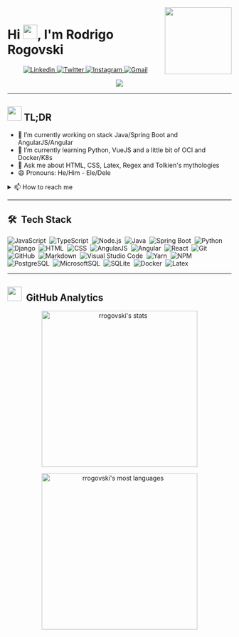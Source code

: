 <img align="right" height="150em" src="https://i.giphy.com/media/S3Pe5NZqgmE8Tl3NI5/giphy-downsized-large.gif"/>
<!-- <img align="right" height="130em" src="https://raw.githubusercontent.com/MicaelliMedeiros/micaellimedeiros/master/image/computer-illustration.png"/> -->
<!-- <h1 align="left">Hi <img src="https://raw.githubusercontent.com/kaueMarques/kaueMarques/master/hi.gif" width="30px">, I'm Rodrigo Rogovski</h1> -->
<h1 align="left">Hi <img src="https://cdn.joypixels.com/products/previews/O6D7BMG8R2DMMNC4LLZH/2411_HZWARHWk0TImR0UBwvuHRUXPorcBwWs1.gif" width="32" />, I'm Rodrigo Rogovski</h1>

<div align="center">
  
<a href="https://www.linkedin.com/in/rogovski/" target="_blank">
<img src="https://img.shields.io/badge/-rogovski-blue?style=flat&logo=Linkedin&logoColor=white&link=https://www.linkedin.com/in/rogovski/" alt="Linkedin"/>
</a>
  
<a href="https://twitter.com/RRogovski/" target="_blank">
<img src="https://img.shields.io/badge/-@RRogovski-1ca0f1?style=flat&labelColor=1ca0f1&logo=twitter&logoColor=white&link=https://twitter.com/RRogovski" alt="Twitter"/>
</a>
  
<a href="https://instagram.com/rfrogovski/" target="_blank">
<img src="https://img.shields.io/badge/-@rfrogovski-purple?style=flat&logo=instagram&logoColor=white&link=https://instagram.com/rfrogovski/" alt="Instagram"/>
</a>
  
<a href="mailto:rfrogovski@gmail.com" target="_blank">
<img src="https://img.shields.io/badge/-rrogovski-c14438?style=flat&logo=Gmail&logoColor=white&link=mailto:rfrogovski@gmail.com" alt="Gmail"/>
</a>
  
  
![](https://komarev.com/ghpvc/?username=rrogovski&style=flat&color=828bed)

</div>

<hr>

## <img src="https://cdn.joypixels.com/products/previews/O6D7BMG8R2DMMNC4LLZH/3084_vam5PaUBOZubnfnTPYC2Zfj4JaiicECV.gif" width="32" /> TL;DR
- 🔭 I’m currently working on stack Java/Spring Boot and AngularJS/Angular
- 🌱 I’m currently learning Python, VueJS and a little bit of OCI and Docker/K8s
- 💬 Ask me about HTML, CSS, Latex, Regex and Tolkien's mythologies
- 😄 Pronouns: He/Him - Ele/Dele

<details>
  <summary>📫 How to reach me</summary>
  <li><a href="https://github.com/rrogovski" target="_blank" rel="noopener noreferrer">GitHub @rrogovski</a></li>
  <li><a href="https://www.instagram.com/rfrogovski/" target="_blank" rel="noopener noreferrer">Intagram @rfrogovski</a>
  <li><a href="https://www.linkedin.com/in/rogovski/" target="_blank" rel="noopener noreferrer">Linkedin @rogovski</a>
</details>

<hr>

## 🛠 &nbsp;Tech Stack

![JavaScript](https://img.shields.io/badge/-JavaScript-05122A?style=flat&logo=javascript)&nbsp;
![TypeScript](https://img.shields.io/badge/-TypeScript-05122A?style=flat&logo=typescript)&nbsp;
![Node.js](https://img.shields.io/badge/-Node.js-05122A?style=flat&logo=node.js)&nbsp;
![Java](https://img.shields.io/badge/-Java-05122A?style=flat&logo=java)&nbsp;
![Spring Boot](https://img.shields.io/badge/-SpringBoot-05122A?style=flat&logo=springboot)&nbsp;
![Python](https://img.shields.io/badge/-Python-05122A?style=flat&logo=python)&nbsp;
![Django](https://img.shields.io/badge/-Django-05122A?style=flat&logo=django)&nbsp;
![HTML](https://img.shields.io/badge/-HTML-05122A?style=flat&logo=HTML5)&nbsp;
![CSS](https://img.shields.io/badge/-CSS-05122A?style=flat&logo=CSS3&logoColor=1572B6)&nbsp;
![AngularJS](https://img.shields.io/badge/-AngularJS-05122A?style=flat&logo=angularjs)&nbsp;
![Angular](https://img.shields.io/badge/-Angular-05122A?style=flat&logo=angular)&nbsp;
![React](https://img.shields.io/badge/-React-05122A?style=flat&logo=react)&nbsp;
![Git](https://img.shields.io/badge/-Git-05122A?style=flat&logo=git)&nbsp;
![GitHub](https://img.shields.io/badge/-GitHub-05122A?style=flat&logo=github)&nbsp;
![Markdown](https://img.shields.io/badge/-Markdown-05122A?style=flat&logo=markdown)&nbsp;
![Visual Studio Code](https://img.shields.io/badge/-Visual%20Studio%20Code-05122A?style=flat&logo=visual-studio-code&logoColor=007ACC)&nbsp;
![Yarn](https://img.shields.io/badge/-Yarn-05122A?style=flat&logo=yarn&logoColor=007ACC)&nbsp;
![NPM](https://img.shields.io/badge/-NPM-05122A?style=flat&logo=npm&logoColor=007ACC)&nbsp;
![PostgreSQL](https://img.shields.io/badge/-PostgreSQL-05122A?style=flat&logo=postgresql)&nbsp;
![MicrosoftSQL](https://img.shields.io/badge/-MicrosoftSQL-05122A?style=flat&logo=microsoftsqlserver)&nbsp;
![SQLite](https://img.shields.io/badge/-SQLite-05122A?style=flat&logo=sqlite)&nbsp;
![Docker](https://img.shields.io/badge/-Docker-05122A?style=flat&logo=docker)&nbsp;
![Latex](https://img.shields.io/badge/-Latex-05122A?style=flat&logo=latex)&nbsp;


<hr>

## <img src="https://cdn.joypixels.com/products/previews/O6D7BMG8R2DMMNC4LLZH/3104_JHkrGQkijIv75krokr6AkrF8wlTa4oXL.gif" width="32" /> &nbsp;GitHub Analytics

<p align="center">
<img width="350em" src="https://github-readme-stats.vercel.app/api?username=rrogovski&show_icons=true&theme=vision-friendly-dark" alt="rrogovski's stats"/>
</p>
<p align="center">
<img width="350em" src="https://github-readme-stats.vercel.app/api/top-langs/?username=rrogovski&layout=compact&theme=vision-friendly-dark" alt="rrogovski's most languages"/>
</p>

<!--
**rrogovski/rrogovski** is a ✨ _special_ ✨ repository because its `README.md` (this file) appears on your GitHub profile.

Here are some ideas to get you started:

- 🔭 I’m currently working on ...
- 🌱 I’m currently learning Python, VueJS, a little bit of OCI and Docker/K8s
- 👯 I’m looking to collaborate on ...
- 🤔 I’m looking for help with ...
- 💬 Ask me about ...
- 📫 How to reach me: ...
- 😄 Pronouns: ...
- ⚡ Fun fact: ...
-->
